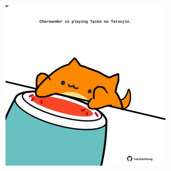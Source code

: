 <!-- built at 21/03/2022, 13:06:00 UTC -->
<p align="center">
  <img width="500" height="500" src="./ReadmeImage.svg">
</p>
